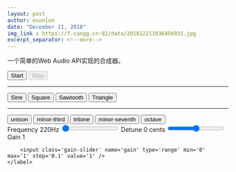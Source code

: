 ```yaml
---
layout: post
author: esunlon
date: "December 21, 2018"
img_link : https://f.cangg.cn:82/data/201812211036456931.jpg
excerpt_separator: <!--more-->
---
```

一个简单的Web Audio API实现的合成器。
<!--more-->

<div class='controls'>
    <button class='start'>Start</button>
    <button class='stop' disabled>Stop</button>
</div>
<hr>
<div class='waveforms'>
    <button data-waveform='sine'>Sine</button>
    <button data-waveform='square'>Square</button>
    <button data-waveform='sawtooth'>Sawtooth</button>
    <button data-waveform='triangle'>Triangle</button>
</div>
<hr>
<div class='notes'>
    <button data-note='0'>unison</button>
    <button data-note='300'>minor-third</button>
    <button data-note='600'>tritone</button>
    <button data-note='900'>minor-seventh</button>
    <button data-note='1200'>octave</button>
</div>
<div class='display'>
    <label for='freq'>Frequency <span class='freq'>220Hz</span>
    <input class='freq-slider' name='freq' type='range' min='0' max='20000' step='1' value='220' />
    </label>
    <label for='detune'>Detune <span class='detune'>0 cents</span>
    <input class='detune-slider' name='detune' type='range' min='-1000' max='1000' step='1' value='0' />
    </label>
    <label for='gain'>Gain <span class='gain'>1</span>

        <input class='gain-slider' name='gain' type='range' min='0' max='1' step='0.1' value='1' />
    </label>
</div>
<script>
// create our AudioContext and Oscillator Nodes
var audioContext, osc, gain;
// assign our sliders and buttons to variables
var startButton = document.querySelector('.start'),
    stopButton = document.querySelector('.stop'),
    waveformButtons = document.querySelectorAll('.waveforms button'),
    freqSlider = document.querySelector('.freq-slider'),
    detuneSlider = document.querySelector('.detune-slider'),
    gainSlider = document.querySelector('.gain-slider'),
    gainDisplay = document.querySelector('.gain'),
    freqDisplay = document.querySelector('.freq'),
    detuneDisplay = document.querySelector('.detune');

// load our default value
init();

// setup start/stop
startButton.onclick = start;
stopButton.onclick = stop;

// setup waveform changes
addEventListenerBySelector('.waveforms button', 'click', function (event) {
    var type = event.target.dataset.waveform;
    changeType(type);
});

// setup note changes using detune
addEventListenerBySelector('.notes button', 'click', function (event) {
    var note = event.target.dataset.note;
    changeDetune(note);
});

// update frequency when slider moves
freqSlider.oninput = function () {
    changeFreq(freqSlider.value);
}

// detune frequency when slider moves
detuneSlider.oninput = function () {
    changeDetune(detuneSlider.value);
}

// update gain when slider moves
gainSlider.oninput = function () {
    changeGain(gainSlider.value);
}

function init() {
    audioContext = new(window.AudioContext || window.webkitAudioContext)();
    gain = audioContext.createGain();
    gain.gain.value = 1;
    osc = audioContext.createOscillator();
    osc.type = 'sine';
    osc.frequency.value = 440;
    osc.detune.value = 0;
    osc.connect(gain);
    osc.start(0);
}

// start everything by connecting to destination
function start() {
    UI('start');
    gain.connect(audioContext.destination);
}

// stop everything by connecting to destination
function stop() {
    UI('stop');
    gain.disconnect(audioContext.destination);
}

// change waveform type
function changeType(type) {
    osc.type = type;
}

// change frequency
function changeFreq(freq) {
    osc.frequency.value = freq;
    freqDisplay.innerHTML = freq + 'Hz';
}

// detune
function changeDetune(cents) {
    osc.detune.value = cents;
    detuneDisplay.innerHTML = cents + ' cents';
}

// change gain
function changeGain(volume) {
    gain.gain.value = volume;
    gainDisplay.innerHTML = volume;
}

// utilities
function addEventListenerBySelector(selector, event, fn) {
    var list = document.querySelectorAll(selector);
    for (var i = 0, len = list.length; i < len; i++) {
        list[i].addEventListener(event, fn, false);
    }
}

function UI(state) {
    switch (state) {
        case 'start':
            startButton.disabled = true;
            waveformButtons.disable = false;
            stopButton.disabled = false;
            break;
        case 'stop':
            startButton.disabled = false;
            waveformButtons.disable = true;
            stopButton.disabled = true;
            break;
    }
}

/* ios enable sound output */
	window.addEventListener('touchstart', function(){
		//create empty buffer
		var buffer = audioContext.createBuffer(1, 1, 22050);
		var source = audioContext.createBufferSource();
		source.buffer = buffer;
		source.connect(audioContext.destination);
		source.start(0);
	}, false);

</script>
